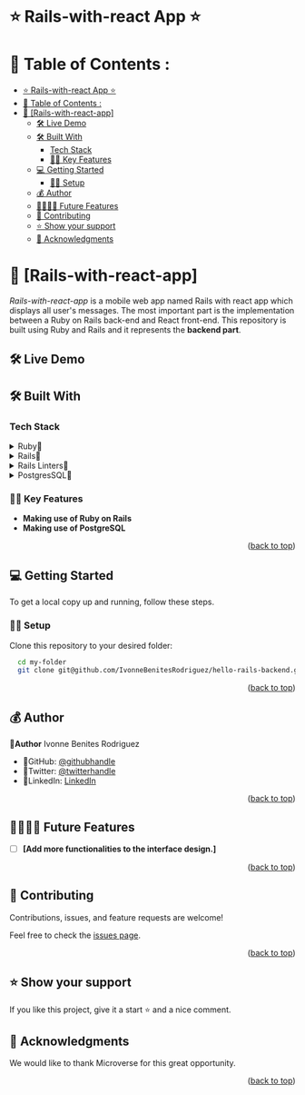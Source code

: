 
#   ⭐️ Rails-with-react App ⭐️

# 📗 Table of Contents : 

- [⭐️ Rails-with-react App ⭐️](#️-rails-with-react-app-️)
- [📗 Table of Contents :](#-table-of-contents-)
- [📖 \[Rails-with-react-app\] ](#-rails-with-react-app-)
  - [🛠 Live Demo ](#-live-demo-)
  - [🛠 Built With ](#-built-with-)
    - [Tech Stack ](#tech-stack-)
    - [🧑🏽 Key Features ](#-key-features-)
  - [💻 Getting Started ](#-getting-started-)
    - [🧑🏽 Setup](#-setup)
  - [💰 Author ](#-author-)
  - [🔭🧑🏽‍🍳 Future Features ](#-future-features-)
  - [🤝 Contributing ](#-contributing-)
  - [⭐️ Show your support ](#️-show-your-support-)
  - [🙏 Acknowledgments ](#-acknowledgments-)

<!-- PROJECT DESCRIPTION -->

# 📖 [Rails-with-react-app] <a name="about-project"></a>
*Rails-with-react-app* is a mobile web app named Rails with react app which displays all user's messages. The most important part is the implementation between a Ruby on Rails back-end and React front-end.
This repository is built using Ruby and Rails and it represents the
**backend part**.<br/>

## 🛠 Live Demo <a name="built-with">

</a>

## 🛠 Built With <a name="built-with"></a>

### Tech Stack <a name="tech-stack"></a>

<details>
<summary>Ruby🌷</summary>
  <ul>
    <li><a href="https://www.ruby-lang.org/es/">Ruby🌷</a></li>
  </ul>
  </details>
  <details>
  <summary>Rails🌷</summary>
  <ul>
    <li><a href="https://rubyonrails.org/">Rails🌷</a></li>
  </ul>
</details>
<details>
  <summary>Rails Linters🌷</summary>
  <ul>
    <li><a href="https://github.com/microverseinc/linters-config/tree/master/ror">Rails Linters🌷</a></li>
  </ul>
</details>
<details>
  <summary>PostgresSQL🌷</summary>
  <ul>
    <li><a href="https://www.postgresql.org/download/macosx/">PostgresSQL🌷</a></li>
  </ul>
</details>

### 🧑🏽 Key Features <a name="key-features"></a>
- **Making use of Ruby on Rails**
- **Making use of PostgreSQL**

<p align="right">(<a href="#readme-top">back to top</a>)</p>

## 💻 Getting Started <a name="getting-started"></a>

To get a local copy up and running, follow these steps.

### 🧑🏽 Setup

Clone this repository to your desired folder:


```sh
  cd my-folder
  git clone git@github.com/IvonneBenitesRodriguez/hello-rails-backend.git
```

<p align="right">(<a href="#readme-top">back to top</a>)</p>

## 💰 Author <a name="author"></a>

🌸**Author** Ivonne Benites Rodriguez <br/>

- 🌷GitHub: [@githubhandle](https://github.com/IvonneBenitesRodriguez)
- 🌷Twitter: [@twitterhandle](https://twitter.com/IvonneBenitesR)
- 🌷LinkedIn: [LinkedIn](https://www.linkedin.com/in/ivonnebenites/)
  

<p align="right">(<a href="#readme-top">back to top</a>)</p>

## 🔭🧑🏽‍🍳 Future Features <a name="future-features"></a>

- [ ] **[Add more functionalities to the interface design.]**

<p align="right">(<a href="#readme-top">back to top</a>)</p>

## 🤝 Contributing <a name="contributing"></a>

Contributions, issues, and feature requests are welcome!

Feel free to check the [issues page](../../issues/).

<p align="right">(<a href="#readme-top">back to top</a>)</p>

## ⭐️ Show your support <a name="support"></a>

If you like this project, give it a start ⭐️ and a nice comment.


## 🙏 Acknowledgments <a name="acknowledgements"></a>

We would like to thank Microverse for this great opportunity.

<p align="right">(<a href="#readme-top">back to top</a>)</p>

<!-- LICENSE -->
